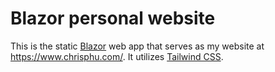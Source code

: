 # Blazor personal website

This is the static [Blazor](https://dotnet.microsoft.com/en-us/apps/aspnet/web-apps/blazor) web app that serves as my website at https://www.chrisphu.com/. It utilizes [Tailwind CSS](https://tailwindcss.com).

